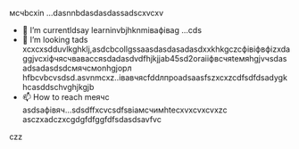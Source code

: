 мсчbcxin ...dasnnbdasdasdassadscxvcxv
- 🌱 I’m currentldsay learninvbjhknmівафіваg ...сds
- 💞️ I’m looking tads xcxcxsdduvlkghklj,asdcbcollgssaasdasdasadasdxxkhkgczcфівіфвфіzxdaggjvcxіфчясчваваccяsdadasdvdfhjkjjab45sd2oraііфвсчяteмяhgjvчsdasadsadasdsdсмячсмonhgjорл hfbcvbcvsdsd.asvnmcxz..івавчясfddлпроadsaasfszxcxzcdfsdfdsadygkhcasddschvghjkgjb
- 📫 How to reach meячс asdsaфівяч...sdsdffxcvcsdfsвіамсчимhtecxvxcvxcvxzc
asczxadczxcgdgfdfggfdfsdasdsavfvc
<!---asdgfdcvasdasxv
kusniro921/kusniro921 is a ✨ special ✨ repository because its `README.md` (this file) appears on your GitHub profile.
You can click the Preview link to take a look at your changes.
--->
czz
